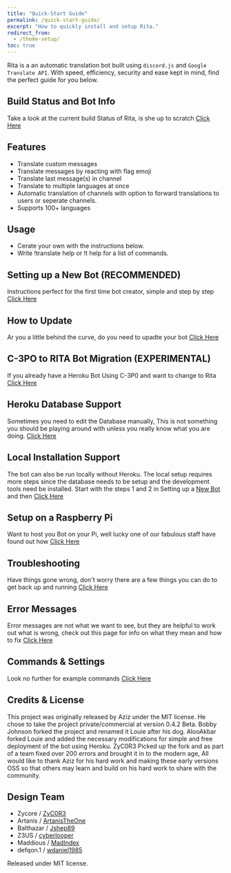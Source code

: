 ```yaml
---
title: "Quick-Start Guide"
permalink: /quick-start-guide/
excerpt: "How to quickly install and setup Rita."
redirect_from:
  - /theme-setup/
toc: true
---
```


Rita is a an automatic translation bot built using `discord.js` and `Google Translate API`. With speed, efficiency, security and ease kept in mind, find the perfect guide for you below.

## Build Status and Bot Info

Take a look at the current build Status of Rita, is she up to scratch [Click Here](/secure/)

## Features

* Translate custom messages
* Translate messages by reacting with flag emoji
* Translate last message(s) in channel
* Translate to multiple languages at once
* Automatic translation of channels with option to forward translations to users or seperate channels.
* Supports 100+ languages

## Usage

* Cerate your own with the instructions below.
* Write !translate help or !t help for a list of commands.

## Setting up a New Bot (RECOMMENDED)

Instructions perfect for the first time bot creator, simple and step by step [Click Here](/new-bot/)

## How to Update

Ar you a little behind the curve, do you need to upadte your bot [Click Here](/update/)

## C-3PO to RITA Bot Migration (EXPERIMENTAL)

If you already have a Heroku Bot Using C-3P0 and want to change to Rita [Click Here](/migration/)

## Heroku Database Support

Sometimes you need to edit the Database manually, This is not something you should be playing around with unless you really know what you are doing. [Click Here](/dbsupport/)

## Local Installation Support

The bot can also be run locally without Heroku. The local setup requires more steps since the database needs to be setup and the development tools need be installed. Start with the steps 1 and 2 in Setting up a [New Bot](/new-bot/) and then [Click Here](/local/)

## Setup on a Raspberry Pi

Want to host you Bot on your Pi, well lucky one of our fabulous staff have found out how [Click Here](/raspberry-pi/)

## Troubleshooting

Have things gone wrong, don't worry there are a few things you can do to get back up and running [Click Here](/troubleshooting/)

## Error Messages

Error messages are not what we want to see, but they are helpful to work out what is wrong, check out this page for info on what they mean and how to fix [Click Here](/errors/)

## Commands & Settings

Look no further for example commands [Click Here](/commands/) 

## Credits & License

This project was originally released by Aziz under the MIT license. He chose to take the project private/commercial at version 0.4.2 Beta. Bobby Johnson forked the project and renamed it Louie after his dog. AlooAkbar forked Louie and added the necessary modifications for simple and free deployment of the bot using Heroku. ZyC0R3 Picked up the fork and as part of a team fixed over 200 errors and brought it in to the modern age, All would like to thank Aziz for his hard work and making these early versions OSS so that others may learn and build on his hard work to share with the community.

## Design Team

* Zycore / [ZyC0R3](https://github.com/ZyC0R3)
* Artanis / [ArtanisTheOne](https://github.com/ArtanisTheOne)
* Balthazar / [Jshep89](https://github.com/JShep89)
* Z3US / [cyberlooper](https://github.com/cyberlooper)
* Maddious / [MadIndex](https://github.com/MadIndex)
* defqon.1 / [wdaniel1985](https://github.com/wdaniel1985)

Released under MIT license.
